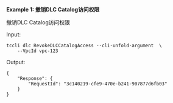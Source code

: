 **Example 1: 撤销DLC Catalog访问权限**

撤销DLC Catalog访问权限

Input: 

```
tccli dlc RevokeDLCCatalogAccess --cli-unfold-argument  \
    --VpcId vpc-123
```

Output: 
```
{
    "Response": {
        "RequestId": "3c140219-cfe9-470e-b241-907877d6fb03"
    }
}
```

